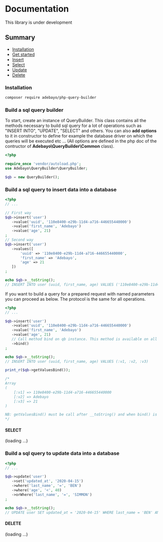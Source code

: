 # Documentation

This library is under development

## Summary
+ [Installation](#install)
+ [Get started](#get-started)
+ [Insert](#insert-into)
+ [Select](#select)
+ [Update](#update)
+ [Delete](#delete)

<a name="install"></a>
### Installation

```bash
composer require adebayo/php-query-builder
```

<a name="get-started"></a>
### Build a sql query builder

To start, create an instance of QueryBuilder. This class contains all the methods necessary to 
build sql query for a lot of operations such as "INSERT INTO", "UPDATE", "SELECT" and others. 
You can also **add options** to it in constructor to define for example the database driver on which the 
queries will be executed etc ... 
(All options are defined in the php doc of the contructor of **Adebayo\QueryBuilder\Common** class).

```php
<?php

require_once 'vendor/autoload.php';
use Adebayo\QueryBuilder\QueryBuilder;

$qb = new QueryBuilder();

```


<a name="insert-into"></a>
### Build a sql query to insert data into a database

```php
<?php
// ...

// First way
$qb->insert('user')
   ->value('uuid', '110e8400-e29b-11d4-a716-446655440000')
   ->value('first_name', 'Adebayo')
   ->value('age', 21)
;
// Second way
$qb->insert('user')
   ->values([
       'uuid' => '110e8400-e29b-11d4-a716-446655440000',
       'first_name' => 'Adebayo',
       'age' => 21
   ])
;

echo $qb->__toString();
// INSERT INTO user (uuid, first_name, age) VALUES ('110e8400-e29b-11d4-a716-446655440000', 'Adebayo', '21')

```

<a name="prepare-query"></a>
If you want to build a query for a prepared request with named parameters you can proceed as below. 
The protocol is the same for all operations.

```php
<?php
// ...

$qb->insert('user')
   ->value('uuid', '110e8400-e29b-11d4-a716-446655440000')
   ->value('first_name', 'Adebayo')
   ->value('age', 21)
   // Call method bind on qb instance. This method is available on all operations (delete, select ...)
   ->bind()
;

echo $qb->__toString();
// INSERT INTO user (uuid, first_name, age) VALUES (:v1, :v2, :v3)

print_r($qb->getValuesBind());

/*
Array
(
    [:v1] => 110e8400-e29b-11d4-a716-446655440000
    [:v2] => Adebayo
    [:v3] => 21
)

NB: getValuesBind() must be call after __toString() and when bind() is call on qb.
*/
```


<a name="select"></a>
#### SELECT
(loading ...)


<a name="update"></a>
### Build a sql query to update data into a database
```php
<?php
// ...

$qb->update('user')
   ->set('updated_at', '2020-04-15')
   ->where('last_name', '=', 'BEN')
   ->where('age', '<', 40)
   ->orWhere('last_name', '=', 'SIMMON')
;

echo $qb->__toString();
// UPDATE user SET updated_at = '2020-04-15' WHERE last_name = 'BEN' AND age < '40' OR last_name = 'SIMMON'

```

<a name="delete"></a>
#### DELETE
(loading ...)



